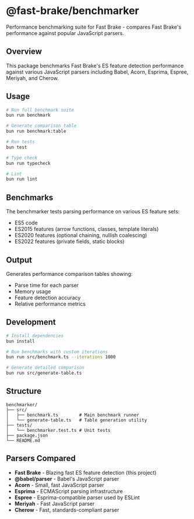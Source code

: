 # @fast-brake/benchmarker

Performance benchmarking suite for Fast Brake - compares Fast Brake's performance against popular JavaScript parsers.

## Overview

This package benchmarks Fast Brake's ES feature detection performance against various JavaScript parsers including Babel, Acorn, Esprima, Espree, Meriyah, and Cherow.

## Usage

```bash
# Run full benchmark suite
bun run benchmark

# Generate comparison table
bun run benchmark:table

# Run tests
bun test

# Type check
bun run typecheck

# Lint
bun run lint
```

## Benchmarks

The benchmarker tests parsing performance on various ES feature sets:
- ES5 code
- ES2015 features (arrow functions, classes, template literals)
- ES2020 features (optional chaining, nullish coalescing)
- ES2022 features (private fields, static blocks)

## Output

Generates performance comparison tables showing:
- Parse time for each parser
- Memory usage
- Feature detection accuracy
- Relative performance metrics

## Development

```bash
# Install dependencies
bun install

# Run benchmarks with custom iterations
bun run src/benchmark.ts --iterations 1000

# Generate detailed comparison
bun run src/generate-table.ts
```

## Structure

```
benchmarker/
├── src/
│   ├── benchmark.ts        # Main benchmark runner
│   └── generate-table.ts   # Table generation utility
├── tests/
│   └── benchmarker.test.ts # Unit tests
├── package.json
└── README.md
```

## Parsers Compared

- **Fast Brake** - Blazing fast ES feature detection (this project)
- **@babel/parser** - Babel's JavaScript parser
- **Acorn** - Small, fast JavaScript parser
- **Esprima** - ECMAScript parsing infrastructure
- **Espree** - Esprima-compatible parser used by ESLint
- **Meriyah** - Fast JavaScript parser
- **Cherow** - Fast, standards-compliant parser